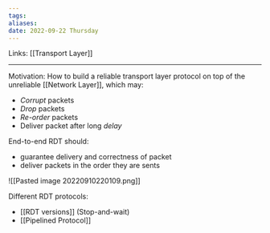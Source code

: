 ```yaml
---
tags: 
aliases: 
date: 2022-09-22 Thursday
---
```

Links: [[Transport Layer]]
- - - 

Motivation: How to build a reliable transport layer protocol on top of the unreliable [[Network Layer]], which may:
- *Corrupt* packets
- *Drop* packets
- *Re-order* packets 
- Deliver packet after long *delay*

End-to-end RDT should:
- guarantee delivery and correctness of packet
- deliver packets in the order they are sents

![[Pasted image 20220910220109.png]]

Different RDT protocols:
- [[RDT versions]] (Stop-and-wait)
- [[Pipelined Protocol]]